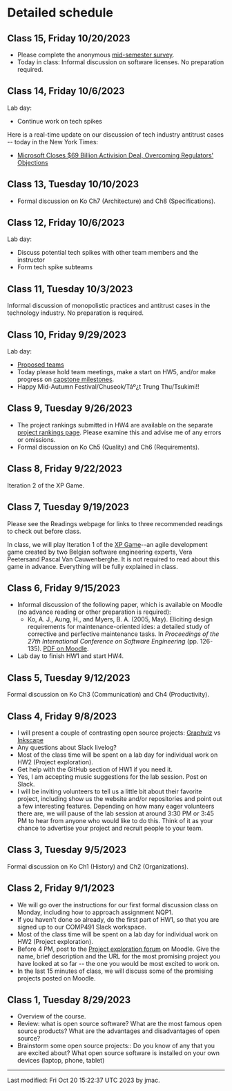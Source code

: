 # Detailed schedule

<!-- ## Class 16, Tuesday 10/6/2023 -->

<!-- * Lab day: continue work on tech spikes -->





## Class 15, Friday 10/20/2023

* Please complete the anonymous [mid-semester survey](https://forms.office.com/Pages/ResponsePage.aspx?id=VbAyYrl2E0ybiLVirn22-2zFL4dI9oNMmoALudp-AK9UOUFPV01LRkE2MzU3VkRJTlg0TVozSTc1Qy4u).
* Today in class: Informal discussion on software licenses. No preparation required.




## Class 14, Friday 10/6/2023

Lab day:
* Continue work on tech spikes

Here is a real-time update on our discussion of tech industry antitrust cases -- today in the New York Times:
* [Microsoft Closes $69 Billion Activision Deal, Overcoming Regulators' Objections](https://www.nytimes.com/2023/10/13/technology/microsoft-activision-blizzard-deal-closes.html)


## Class 13, Tuesday 10/10/2023

* Formal discussion on Ko Ch7 (Architecture) and Ch8 (Specifications).



## Class 12, Friday 10/6/2023

Lab day:
* Discuss potential tech spikes with other team members and the
  instructor
* Form tech spike subteams


## Class 11, Tuesday 10/3/2023

Informal discussion of monopolistic practices and antitrust cases in
the technology industry. No preparation is required.


## Class 10, Friday 9/29/2023

Lab day: 
* [Proposed teams](project-teams.md)
* Today please hold team meetings, make a start on HW5, and/or make
  progress on [capstone milestones](../hw/milestones.html).
* Happy Mid-Autumn Festival/Chuseok/Táº¿t Trung Thu/Tsukimi!!


## Class 9, Tuesday 9/26/2023

* The project rankings submitted in HW4 are available on the separate
  [project rankings page](project-rankings.md). Please examine this
  and advise me of any errors or omissions.
* Formal discussion on Ko Ch5 (Quality) and Ch6 (Requirements).



## Class 8, Friday 9/22/2023

Iteration 2 of the XP Game.

## Class 7, Tuesday 9/19/2023

Please see the Readings webpage for links to three recommended readings to check out before class.

In class, we will play Iteration 1 of the [XP
Game](https://www.agilebelgium.be/xpgame/)--an agile development game
created by two Belgian software engineering experts, Vera Peetersand
Pascal Van Cauwenberghe. It is not required to read about this game in
advance. Everything will be fully explained in class.


## Class 6, Friday 9/15/2023

* Informal discussion of the following paper, which is available on
  Moodle (no advance reading or other preparation is required):
  - Ko, A. J., Aung, H., and Myers, B. A. (2005, May). Eliciting
    design requirements for maintenance-oriented ides: a detailed
    study of corrective and perfective maintenance tasks. In
    *Proceedings of the 27th International Conference on Software
    Engineering* (pp. 126-135). [PDF on
    Moodle](https://lms.dickinson.edu/mod/resource/view.php?id=1217800).
* Lab day to finish HW1 and start HW4.

## Class 5, Tuesday 9/12/2023

Formal discussion on Ko Ch3 (Communication) and Ch4 (Productivity).


## Class 4, Friday 9/8/2023

* I will present a couple of contrasting open source projects:
  [Graphviz](https://graphviz.org/) vs [Inkscape](https://inkscape.org/)
* Any questions about Slack livelog?
* Most of the class time will be spent on a lab day for individual
  work on HW2 (Project exploration).
* Get help with the GitHub section of HW1 if you need it.
* Yes, I am accepting music suggestions for the lab session. Post on Slack.
* I will be inviting volunteers to tell us a little bit about their
  favorite project, including show us the website and/or repositories
  and point out a few interesting features. Depending on how many
  eager volunteers there are, we will pause of the lab session at
  around 3:30 PM or 3:45 PM to hear from anyone who would like to do
  this. Think of it as your chance to advertise your project and
  recruit people to your team.


## Class 3, Tuesday 9/5/2023

Formal discussion on Ko Ch1 (History) and Ch2 (Organizations).


## Class 2, Friday 9/1/2023

* We will go over the instructions for our first formal discussion
  class on Monday, including how to approach assignment NQP1.
* If you haven't done so already, do the first part of HW1, so that
  you are signed up to our COMP491 Slack workspace.
* Most of the class time will be spent on a lab day for individual
  work on HW2 (Project exploration).
* Before 4 PM, post to the [Project exploration
  forum](https://lms.dickinson.edu/mod/forum/view.php?id=1215029) on
  Moodle. Give the name, brief description and the URL for the most
  promising project you have looked at so far -- the one you would be
  most excited to work on.
* In the last 15 minutes of class, we will discuss some of the
  promising projects posted on Moodle.






## Class 1, Tuesday 8/29/2023

* Overview of the course. 
* Review: what is open source software? What are the most famous open source products? What are the advantages and disadvantages of open source?
* Brainstorm some open source projects:: Do you know of any that you are excited about? What open source software is installed on your own devices (laptop, phone, tablet)
<!-- * Project work day -->


----
Last modified: Fri Oct 20 15:22:37 UTC 2023 by jmac.
